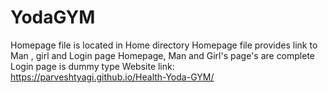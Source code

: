 # YodaGYM
Homepage file is located in Home directory
Homepage file provides link to Man , girl and Login page
Homepage, Man and Girl's page's are complete
Login page is dummy type
Website link: https://parveshtyagi.github.io/Health-Yoda-GYM/
